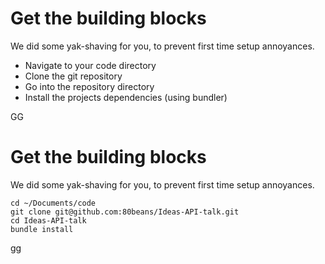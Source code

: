# Get the building blocks

We did some yak-shaving for you,
to prevent first time setup annoyances.


* Navigate to your code directory
* Clone the git repository
* Go into the repository directory
* Install the projects dependencies (using bundler)










GG
# Get the building blocks

We did some yak-shaving for you,
to prevent first time setup annoyances.

```
cd ~/Documents/code
git clone git@github.com:80beans/Ideas-API-talk.git
cd Ideas-API-talk
bundle install
```









gg
